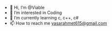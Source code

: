 - 👋 Hi, I’m @Viable
- 👀 I’m interested in Coding
- 🌱 I’m currently learning c, c++, c#
- 📫 How to reach me yasarahmet615@gmail.com

<!---
Viableee/Viableee is a ✨ special ✨ repository because its `README.md` (this file) appears on your GitHub profile.
You can click the Preview link to take a look at your changes.
--->
